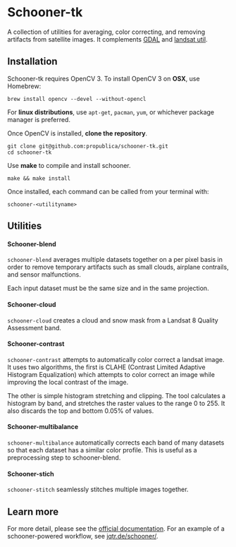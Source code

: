 Schooner-tk
===========

A collection of utilities for averaging, color correcting, and removing 
artifacts from satellite images. It complements [GDAL](http://www.gdal.org/) and 
[landsat util](https://github.com/developmentseed/landsat-util).

Installation
------------

Schooner-tk requires OpenCV 3. To install OpenCV 3 on **OSX**, use Homebrew:

    brew install opencv --devel --without-opencl

For **linux distributions**, use `apt-get`, `pacman`, `yum`, or whichever package manager is preferred.

Once OpenCV is installed, **clone the repository**.

    git clone git@github.com:propublica/schooner-tk.git
    cd schooner-tk

Use **make** to compile and install schooner.

    make && make install

Once installed, each command can be called from your terminal with:

    schooner-<utilityname>

Utilities
---------

#### Schooner-blend

`schooner-blend` averages multiple datasets together on a per pixel basis 
in order to remove temporary artifacts such as small clouds, airplane 
contrails, and sensor malfunctions.

Each input dataset must be the same size and in the same projection.

#### Schooner-cloud

`schooner-cloud` creates a cloud and snow mask from a Landsat 8 Quality
Assessment band.

#### Schooner-contrast

`schooner-contrast` attempts to automatically color correct a landsat image. 
It uses two algorithms, the first is CLAHE (Contrast Limited Adaptive Histogram 
Equalization) which attempts to color correct an image while improving the 
local contrast of the image.

The other is simple histogram stretching and clipping. The tool calculates a 
histogram by band, and stretches the raster values to the range 0 to 255. It 
also discards the top and bottom 0.05% of values.

#### Schooner-multibalance

`schooner-multibalance` automatically corrects each band of many datasets so 
that each dataset has a similar color profile. This is useful as a preprocessing 
step to schooner-blend.

#### Schooner-stich

`schooner-stitch` seamlessly stitches multiple images together.

Learn more
----------

For more detail, please see the [official documentation](https://propublica.github.io/schooner-tk://propublica.github.io/schooner-tk/). 
For an example of a schooner-powered workflow, see [jqtr.de/schooner/](http://jqtr.de/schooner/).
